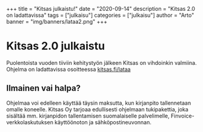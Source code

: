 +++
title = "Kitsas julkaistu!"
date = "2020-09-14"
description = "Kitsas 2.0 on ladattavissa"
tags = ["julkaisu"]
categories = ["julkaisu"]
author = "Arto"
banner = "img/banners/lataa2.png"
+++

# Kitsas 2.0 julkaistu

Puolentoista vuoden tiiviin kehitystyön jälkeen Kitsas on vihdoinkin valmiina. Ohjelma on ladattavissa osoitteessa [kitsas.fi/lataa](https://kitsas.fi/lataa)

## Ilmainen vai halpa?

Ohjelmaa voi edelleen käyttää täysin maksutta, kun kirjanpito tallennetaan omalle koneelle. Kitsas Oy tarjoaa edullisesti ohjelmaan tukipakettia, joka sisältää mm. kirjanpidon tallentamisen suomalaiselle palvelimelle, Finvoice-verkkolaskutuksen käyttöönoton ja sähköpostineuvonnan.
